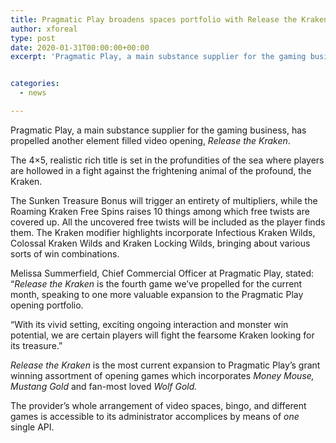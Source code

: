 ```yaml
---
title: Pragmatic Play broadens spaces portfolio with Release the Kraken
author: xforeal 
type: post
date: 2020-01-31T00:00:00+00:00
excerpt: 'Pragmatic Play, a main substance supplier for the gaming business, has propelled another element filled video opening, Release the Kraken '


categories:
  - news

---
```

Pragmatic Play, a main substance supplier for the gaming business, has propelled another element filled video opening, _Release the Kraken_.

The 4&#215;5, realistic rich title is set in the profundities of the sea where players are hollowed in a fight against the frightening animal of the profound, the Kraken.

The Sunken Treasure Bonus will trigger an entirety of multipliers, while the Roaming Kraken Free Spins raises 10 things among which free twists are covered up. All the uncovered free twists will be included as the player finds them. The Kraken modifier highlights incorporate Infectious Kraken Wilds, Colossal Kraken Wilds and Kraken Locking Wilds, bringing about various sorts of win combinations.

Melissa Summerfield, Chief Commercial Officer at Pragmatic Play, stated: &ldquo;_Release the Kraken_ is the fourth game we&rsquo;ve propelled for the current month, speaking to one more valuable expansion to the Pragmatic Play opening portfolio.

&ldquo;With its vivid setting, exciting ongoing interaction and monster win potential, we are certain players will fight the fearsome Kraken looking for its treasure.&rdquo;

_Release the Kraken_ is the most current expansion to Pragmatic Play&rsquo;s grant winning assortment of opening games which incorporates _Money Mouse, Mustang Gold_ and fan-most loved _Wolf Gold._ 

The provider&rsquo;s whole arrangement of video spaces, bingo, and different games is accessible to its administrator accomplices by means of _one_ single API.